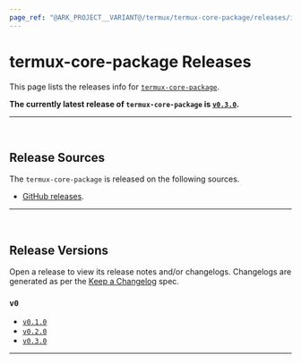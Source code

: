 ```yaml
---
page_ref: "@ARK_PROJECT__VARIANT@/termux/termux-core-package/releases/index.html"
---
```


# termux-core-package Releases

This page lists the releases info for [`termux-core-package`](https://github.com/termux/termux-core-package).

**The currently latest release of `termux-core-package` is [`v0.3.0`](0/v0.3.0.md).**

---

&nbsp;





## Release Sources

The `termux-core-package` is released on the following sources.

- [GitHub releases](https://github.com/termux/termux-core-package/releases).

---

&nbsp;





## Release Versions

Open a release to view its release notes and/or changelogs. Changelogs are generated as per the [Keep a Changelog](https://github.com/olivierlacan/keep-a-changelog) spec.

### `v0`

- [`v0.1.0`](0/v0.1.0.md)
- [`v0.2.0`](0/v0.2.0.md)
- [`v0.3.0`](0/v0.3.0.md)

---

&nbsp;
